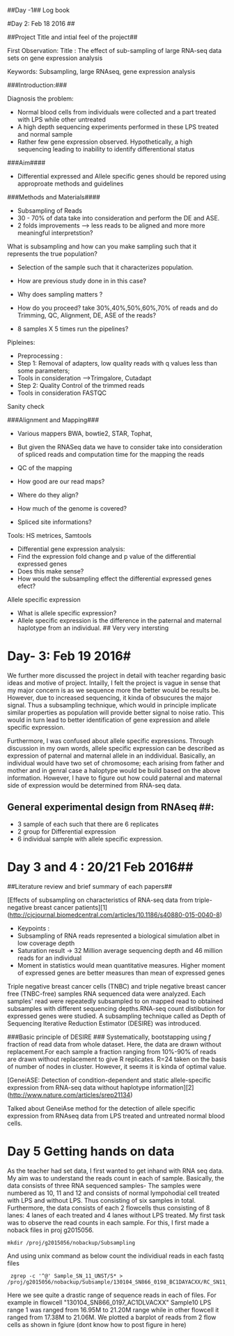 ##Day -1##
Log book

#Day 2: Feb 18 2016 ##

##Project Title and intial feel of the project##

First Observation: Title : The effect of sub-sampling of large RNA-seq data sets on gene expression analysis

Keywords: Subsampling, large RNAseq, gene expression analysis

###Introduction:###

Diagnosis the problem:
* Normal blood cells from individuals were collected and a part treated with LPS while other untreated
* A high depth sequencing experiments performed in these LPS treated and normal sample
* Rather few gene expression observed. Hypothetically, a high sequencing leading to inability to identify differentional status 

###Aim####
* Differential expressed and Allele specific genes should be repored using approproate methods and guidelines

###Methods and Materials####
* Subsampling of Reads
* 30 - 70% of data take into consideration and perform the DE and ASE. 
* 2 folds improvements --> less reads to be aligned and more more meaningful interpretstion?

What is subsampling and how can you make sampling such that it represents the true population?
* Selection of the sample such that it characterizes population.

* How are previous study done in in this case? 
* Why does sampling matters ?
* How do you proceed?
 take 30%,40%,50%,60%,70% of reads and do Trimming, QC, Alignment, DE, ASE of the reads?
* 8 samples X 5 times run the pipelines?
 
Pipleines:
* Preprocessing : 
* Step 1: Removal of adapters, low quality reads with q values less than some parameters; 
* Tools in consideration -->Trimgalore, Cutadapt
* Step 2: Quality Control of the trimmed reads 
* Tools in consideration FASTQC

Sanity check

###Alignment and Mapping###

* Various mappers BWA, bowtie2, STAR, Tophat, 
* But given the RNASeq data we have to consider take into consideration of spliced reads and computation time for the mapping the reads

* QC of the mapping 
* How good are our read maps?
* Where do they align?
* How much of the genome is covered? 
* Spliced site informations?

Tools: HS metrices, Samtools 

* Differential gene expression analysis:
* Find the expression fold change and p value of the differential expressed genes
* Does this make sense?
* How would the subsampling effect the differential expressed genes efect?

Allele specific expression 
* What is allele specific expression?
* Allele specific expression is the difference in the paternal and maternal haplotype from an individual. ## Very very intersting  

# Day- 3: Feb 19 2016#
We further more discussed the project in detail with teacher regarding basic ideas and motive of project. Intailly, I felt the project is vague in sense that my major concern is as we sequence more the better would be results be. However, due to increased sequencing, it kinda of obsucures the major signal. Thus a subsampling technique, which would in principle implicate similar properties as population will provide better signal to noise ratio. This would in turn lead to better identification of gene expression and allele specific expression. 

Furthermore, I was confused about allele specific expressions. Through discussion in my own words, allele specific expression can be described as expression of paternal and maternal allele in an inddividual. Basically, an individual would have two set of chromosome; each arising from father and mother and in genral case a haloptype would be build based on the above information. However, I have to figure out how could paternal and maternal side of expression would be determined from RNA-seq data.

## General experimental design from RNAseq ##:
* 3 sample of each such that there are 6 replicates
* 2 group for Differential expression
* 6 individual sample with allele specific expression.

# Day 3 and 4 : 20/21 Feb 2016##

##Literature review and brief summary of each papers##

[Effects of subsampling on characteristics of RNA-seq data from triple-negative breast cancer patients][1] (http://cjcjournal.biomedcentral.com/articles/10.1186/s40880-015-0040-8)

* Keypoints :
* Subsampling of RNA reads represented a biological simulation albet in low coverage depth
* Saturation result -> 32 Million average sequencing depth and 46 million reads for an individual
* Moment in statistics would mean quantitative measures. Higher moment of expressed genes are better measures than mean of expressed genes

Triple negative breast cancer cells (TNBC) and triple negative breast cancer free (TNBC-free) samples RNA sequenced data were analyzed. Each samples' read were repeatedly subsampled to on mapped read to obtained subsamples with different sequencing depths.RNA-seq count distibution for expressed genes were studied. A subsampling technique called as Depth of Sequencing Iterative Reduction Estimator
(DESIRE) was introduced.

###Basic principle of DESIRE ###
Systematically, bootstapping using *f* fraction of read data from whole dataset. Here, the data are drawn without replacement.For each sample a fraction ranging from 10%-90% of reads are drawn without replacement to give R replicates. R=24 taken on the basis of number of nodes in cluster. However, it seems it is kinda of optimal value.

[GeneiASE: Detection of condition-dependent and static allele-specific expression from RNA-seq data without haplotype information][2] (http://www.nature.com/articles/srep21134)

Talked about GeneiAse method for the detection of allele specific expression from RNAseq data from LPS treated and untreated normal blood cells. 

# Day 5 Getting hands on data #

As the teacher had set data, I first wanted to get inhand with RNA seq data. My aim was to understand the reads count in each of sample. Basically, the data consists of three RNA sequenced samples- The samples were numbered as 10, 11 and 12 and consists of normal lympohodial cell treated with LPS and without LPS. Thus consisting of six samples in total. Furthermore, the data consists of each 2 flowcells thus consisting of 8 lanes: 4 lanes of each treated and 4 lanes without LPS treated. My first task was to observe the read counts in each sample. For this, I first made a noback files in proj g2015056. 

```shell
mkdir /proj/g2015056/nobackup/Subsampling
```
And using unix command as below count the individiual reads in each fastq files

```shell
 zgrep -c '^@' Sample_SN_11_UNST/S* > /proj/g2015056/nobackup/Subsample/130104_SN866_0198_BC1DAYACXX/RC_SN11_UNST
```

Here we see quite a drastic range of sequence reads in each of files. For example in flowcell "130104_SN866_0197_AC1DLVACXX" Sample10 LPS range 1 was ranged from 16.95M to 21.20M range while in other flowcell it ranged from 17.38M to 21.06M. We plotted a barplot of reads from 2 flow cells as shown in fgiure (dont know how to post figure in here)









